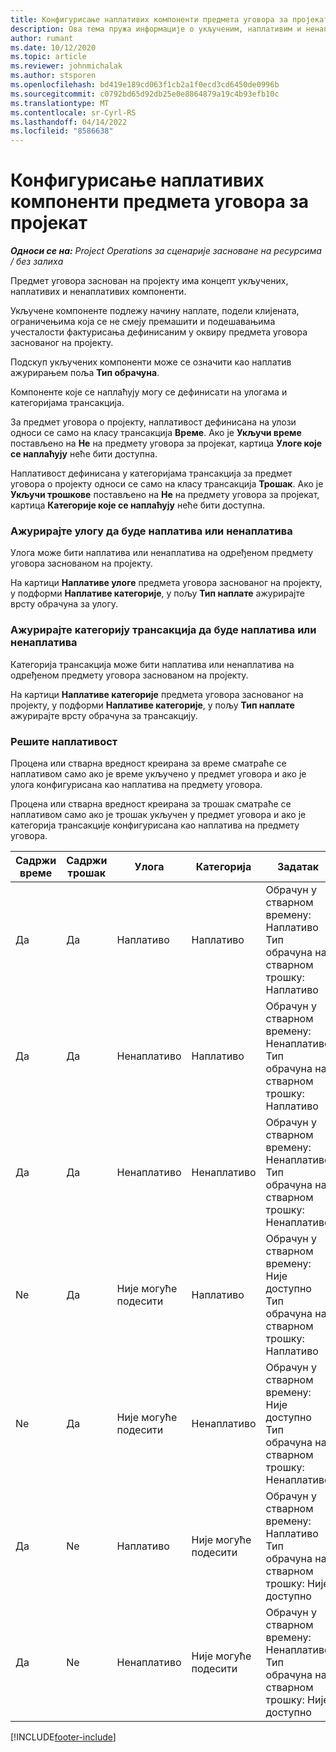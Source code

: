 ```yaml
---
title: Конфигурисање наплативих компоненти предмета уговора за пројекат
description: Ова тема пружа информације о укљученим, наплативим и ненаплативим компонентама на предметима уговора.
author: rumant
ms.date: 10/12/2020
ms.topic: article
ms.reviewer: johnmichalak
ms.author: stsporen
ms.openlocfilehash: bd419e189cd063f1cb2a1f0ecd3cd6450de0996b
ms.sourcegitcommit: c0792bd65d92db25e0e8864879a19c4b93efb10c
ms.translationtype: MT
ms.contentlocale: sr-Cyrl-RS
ms.lasthandoff: 04/14/2022
ms.locfileid: "8586638"
---
```

# <a name="configure-chargeable-components-of-a-project-contract-line"></a>Конфигурисање наплативих компоненти предмета уговора за пројекат

_**Односи се на:** Project Operations за сценарије засноване на ресурсима / без залиха_

Предмет уговора заснован на пројекту има концепт укључених, наплативих и ненаплативих компоненти.

Укључене компоненте подлежу начину наплате, подели клијената, ограничењима која се не смеју премашити и подешавањима учесталости фактурисања дефинисаним у оквиру предмета уговора заснованог на пројекту.

Подскуп укључених компоненти може се означити као наплатив ажурирањем поља **Тип обрачуна**.

Компоненте које се наплаћују могу се дефинисати на улогама и категоријама трансакција.

За предмет уговора о пројекту, наплативост дефинисана на улози односи се само на класу трансакција **Време**. Ако је **Укључи време** постављено на **Не** на предмету уговора за пројекат, картица **Улоге које се наплаћују** неће бити доступна.

Наплативост дефинисана у категоријама трансакција за предмет уговора о пројекту односи се само на класу трансакција **Трошак**. Ако је **Укључи трошкове** постављено на **Не** на предмету уговора за пројекат, картица **Категорије које се наплаћују** неће бити доступна.

### <a name="update-a-role-to-be-chargeable-or-non-chargeable"></a>Ажурирајте улогу да буде наплатива или ненаплатива

Улога може бити наплатива или ненаплатива на одређеном предмету уговора заснованом на пројекту.

На картици **Наплативе улоге** предмета уговора заснованог на пројекту, у подформи **Наплативе категорије**, у пољу **Тип наплате** ажурирајте врсту обрачуна за улогу.

### <a name="update-a-transaction-category-to-be-chargeable-or-non-chargeable"></a>Ажурирајте категорију трансакција да буде наплатива или ненаплатива

Категорија трансакција може бити наплатива или ненаплатива на одређеном предмету уговора заснованом на пројекту.

На картици **Наплативе категорије** предмета уговора заснованог на пројекту, у подформи **Наплативе категорије**, у пољу **Тип наплате** ажурирајте врсту обрачуна за трансакцију.

### <a name="resolve-chargeability"></a>Решите наплативост

Процена или стварна вредност креирана за време сматраће се наплативом само ако је време укључено у предмет уговора и ако је улога конфигурисана као наплатива на предмету уговора.

Процена или стварна вредност креирана за трошак сматраће се наплативом само ако је трошак укључен у предмет уговора и ако је категорија трансакције конфигурисана као наплатива на предмету уговора.

| Садржи време | Садржи трошак | Улога | Категорија | Задатак |
| --- | --- | --- | --- | --- |
| Да | Да | Наплативо | Наплативо | Обрачун у стварном времену: Наплативо </br>Тип обрачуна на стварном трошку: Наплативо |
| Да | Да | Ненаплативо | Наплативо | Обрачун у стварном времену: Ненаплативо </br>Тип обрачуна на стварном трошку: Наплативо |
| Да | Да | Ненаплативо | Ненаплативо | Обрачун у стварном времену: Ненаплативо </br>Тип обрачуна на стварном трошку: Ненаплативо |
| Ne | Да | Није могуће подесити | Наплативо | Обрачун у стварном времену: Није доступно </br>Тип обрачуна на стварном трошку: Наплативо |
| Ne | Да | Није могуће подесити | Ненаплативо | Обрачун у стварном времену: Није доступно </br>Тип обрачуна на стварном трошку: Ненаплативо |
| Да | Ne | Наплативо | Није могуће подесити | Обрачун у стварном времену: Наплативо </br>Тип обрачуна на стварном трошку: Није доступно |
| Да | Ne | Ненаплативо | Није могуће подесити | Обрачун у стварном времену: Ненаплативо </br> Тип обрачуна на стварном трошку: Није доступно |


[!INCLUDE[footer-include](../includes/footer-banner.md)]
